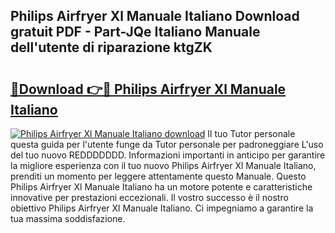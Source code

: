 ## Philips Airfryer Xl Manuale Italiano Download gratuit PDF - Part-JQe Italiano Manuale dell'utente di riparazione ktgZK

# <h2><a href="http://dfgde6.blite.top/?on=Philips+Airfryer+Xl+Manuale+Italiano">🔗Download 👉🔴 Philips Airfryer Xl Manuale Italiano</a></h2>

[![Philips Airfryer Xl Manuale Italiano download](https://i.imgur.com/lujVjoI.png)](http://dfgde6.blite.top/?on=Philips+Airfryer+Xl+Manuale+Italiano)
Il tuo Tutor personale questa guida per l'utente funge da Tutor personale per padroneggiare L'uso del tuo nuovo REDDDDDDD. Informazioni importanti in anticipo per garantire la migliore esperienza con il tuo nuovo Philips Airfryer Xl Manuale Italiano, prenditi un momento per leggere attentamente questo Manuale. Questo Philips Airfryer Xl Manuale Italiano ha un motore potente e caratteristiche innovative per prestazioni eccezionali. Il vostro successo è il nostro obiettivo Philips Airfryer Xl Manuale Italiano. Ci impegniamo a garantire la tua massima soddisfazione.
